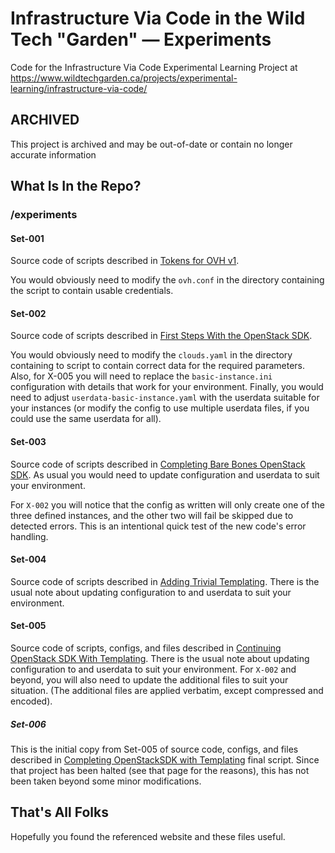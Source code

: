 # Infrastructure Via Code in the Wild Tech "Garden" — Experiments

Code for the Infrastructure Via Code Experimental Learning Project at https://www.wildtechgarden.ca/projects/experimental-learning/infrastructure-via-code/

## ARCHIVED

This project is archived and may be out-of-date or contain no longer accurate information

## What Is In the Repo?

### /experiments

#### Set-001

Source code of scripts described in [Tokens for OVH v1](https://www.wildtechgarden.ca/projects/experimental-learning/infrastructure-via-code/tokens-for-ovh-v1/).

You would obviously need to modify the ``ovh.conf`` in the directory containing the script to contain usable credentials.

#### Set-002

Source code of scripts described in [First Steps With the OpenStack SDK](https://www.wildtechgarden.ca/projects/experimental-learning/infrastructure-via-code/first-steps-with-openstacksdk/).

You would obviously need to modify the ``clouds.yaml`` in the directory containing to script to contain correct data for the required parameters.
Also, for X-005 you will need to replace the ``basic-instance.ini`` configuration with details that work for your environment. Finally, you would need to adjust ``userdata-basic-instance.yaml`` with the userdata suitable for your instances (or modify the config to use multiple userdata files, if you could use the same userdata for all).

#### Set-003

Source code of scripts described in [Completing Bare Bones OpenStack SDK](https://www.wildtechgarden.ca/projects/experimental-learning/infrastructure-via-code/completing-bare-bones-openstacksdk/). As usual you would need to update configuration and userdata to suit your environment.

For ``X-002`` you will notice that the config as written will only create one of the three defined instances, and the other two will fail be skipped due to detected errors. This is an intentional quick test of the new code's error handling.

#### Set-004

Source code of scripts described in [Adding Trivial Templating](https://www.wildtechgarden.ca/projects/experimental-learning/infrastructure-via-code/adding-trivial-templating/). There is the usual note about updating configuration to and userdata to suit your environment.

#### Set-005

Source code of scripts, configs, and files described in [Continuing OpenStack SDK With Templating](https://www.wildtechgarden.ca/projects/experimental-learning/infrastructure-via-code/continuing-openstacksdk-with-templating/). There is the usual note about updating configuration to and userdata to suit your environment. For ``X-002`` and beyond, you will also need to update the additional files to suit your situation. (The additional files are applied verbatim, except compressed and encoded).

##### Set-006

This is the initial copy from Set-005 of source code, configs, and files described in [Completing OpenStackSDK with Templating](https://www.wildtechgarden.ca/projects/experimental-learning/infrastructure-via-code/completing-openstacksdk-with-templating/) final script. Since that project has been halted (see that page for the reasons), this has not been taken beyond some minor modifications.

## That's All Folks

Hopefully you found the referenced website and these files useful.
